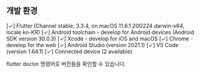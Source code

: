 ## 개발 환경

[✓] Flutter (Channel stable, 3.3.4, on macOS 11.6.1 20G224 darwin-x64, locale ko-KR)
[✓] Android toolchain - develop for Android devices (Android SDK version 30.0.3)
[✓] Xcode - develop for iOS and macOS
[✓] Chrome - develop for the web
[✓] Android Studio (version 2021.1)
[✓] VS Code (version 1.64.1)
[✓] Connected device (2 available)

flutter doctor 명령어로 버전들을 확인할 수 있습니다.

